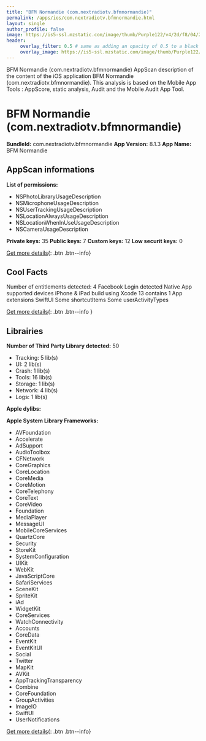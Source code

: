 ```yaml
---
title: "BFM Normandie (com.nextradiotv.bfmnormandie)"
permalink: /apps/ios/com.nextradiotv.bfmnormandie.html
layout: single
author_profile: false
image: https://is5-ssl.mzstatic.com/image/thumb/Purple122/v4/2d/f8/04/2df804e8-038d-46f5-fe23-6ecc4aa79137/AppIcon-0-1x_U007emarketing-0-7-0-P3-85-220.png/512x512bb.jpg
header: 
     overlay_filter: 0.5 # same as adding an opacity of 0.5 to a black background
     overlay_image: https://is5-ssl.mzstatic.com/image/thumb/Purple122/v4/2d/f8/04/2df804e8-038d-46f5-fe23-6ecc4aa79137/AppIcon-0-1x_U007emarketing-0-7-0-P3-85-220.png/512x512bb.jpg
---
```

BFM Normandie (com.nextradiotv.bfmnormandie) AppScan description of the content of the iOS application BFM Normandie (com.nextradiotv.bfmnormandie). This analysis is based on the Mobile App Tools : AppScore, static analysis, Audit and the Mobile Audit App Tool.

# BFM Normandie (com.nextradiotv.bfmnormandie)

**BundleId:** com.nextradiotv.bfmnormandie
**App Version:** 8.1.3
**App Name:** BFM Normandie


## AppScan informations 

**List of permissions:** 
- NSPhotoLibraryUsageDescription
- NSMicrophoneUsageDescription
- NSUserTrackingUsageDescription
- NSLocationAlwaysUsageDescription
- NSLocationWhenInUseUsageDescription
- NSCameraUsageDescription
  
  
**Private keys:** 35
**Public keys:** 7
**Custom keys:** 12
**Low securit keys:** 0
  
[Get more details](/pricing.html){: .btn .btn--info}

## Cool Facts

Number of entitlements detected: 4
Facebook Login detected
Native App
supported devices iPhone & iPad
build using Xcode 13
contains 1 App extensions
SwiftUI
Some shortcutItems 
Some userActivityTypes
  
[Get more details](/pricing.html){: .btn .btn--info }

## Librairies 
**Number of Third Party Library detected:** 50
- Tracking: 5 lib(s)
- UI: 2 lib(s)
- Crash: 1 lib(s)
- Tools: 16 lib(s)
- Storage: 1 lib(s)
- Network: 4 lib(s)
- Logs: 1 lib(s)


**Apple dylibs:**


**Apple System Library Frameworks:**
- AVFoundation
- Accelerate
- AdSupport
- AudioToolbox
- CFNetwork
- CoreGraphics
- CoreLocation
- CoreMedia
- CoreMotion
- CoreTelephony
- CoreText
- CoreVideo
- Foundation
- MediaPlayer
- MessageUI
- MobileCoreServices
- QuartzCore
- Security
- StoreKit
- SystemConfiguration
- UIKit
- WebKit
- JavaScriptCore
- SafariServices
- SceneKit
- SpriteKit
- iAd
- WidgetKit
- CoreServices
- WatchConnectivity
- Accounts
- CoreData
- EventKit
- EventKitUI
- Social
- Twitter
- MapKit
- AVKit
- AppTrackingTransparency
- Combine
- CoreFoundation
- GroupActivities
- ImageIO
- SwiftUI
- UserNotifications


  
[Get more details](/pricing.html){: .btn .btn--info}

